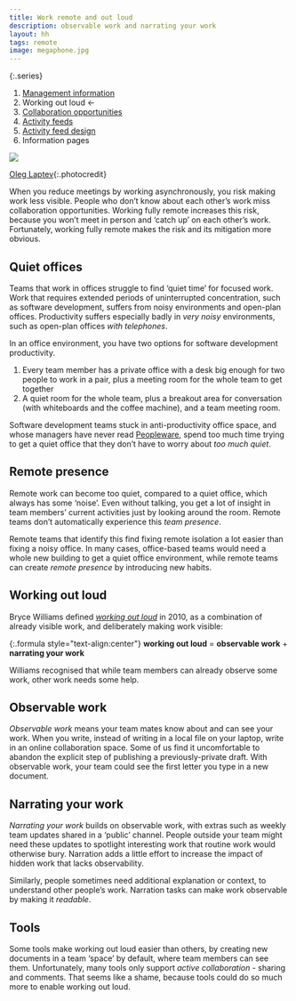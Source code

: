 ```yaml
---
title: Work remote and out loud
description: observable work and narrating your work
layout: hh
tags: remote
image: megaphone.jpg
---
```


{:.series}
1. [Management information](management-information)
2. Working out loud ←
3. [Collaboration opportunities](collaboration-opportunities)
4. [Activity feeds](activity-feed)
5. [Activity feed design](activity-feed-design)
6. Information pages

![](megaphone.jpg)

[Oleg Laptev](https://unsplash.com/photos/QRKJwE6yfJo){:.photocredit}

When you reduce meetings by working asynchronously, you risk making work less visible.
People who don’t know about each other’s work miss collaboration opportunities.
Working fully remote increases this risk,
because you won’t meet in person and ‘catch up’ on each other’s work.
Fortunately, working fully remote makes the risk and its mitigation more obvious.

## Quiet offices

Teams that work in offices struggle to find ‘quiet time’ for focused work.
Work that requires extended periods of uninterrupted concentration,
such as software development, suffers from noisy environments and open-plan offices.
Productivity suffers especially badly in _very noisy_ environments,
such as open-plan offices _with telephones_.

In an office environment, you have two options for software development productivity.

1. Every team member has a private office with a desk big enough for two people to work in a pair, plus a meeting room for the whole team to get together
2. A quiet room for the whole team, plus a breakout area for conversation (with whiteboards and the coffee machine), and a team meeting room.

Software development teams stuck in anti-productivity office space,
and whose managers have never read
[Peopleware](https://en.wikipedia.org/wiki/Peopleware:_Productive_Projects_and_Teams),
spend too much time trying to get a quiet office that they don’t have to worry about _too much quiet_.

## Remote presence

Remote work can become too quiet, compared to a quiet office, which always has some ‘noise’.
Even without talking, 
you get a lot of insight in team members’ current activities just by looking around the room.
Remote teams don’t automatically experience this _team presence_.

Remote teams that identify this find fixing remote isolation a lot easier than fixing a noisy office.
In many cases, office-based teams would need a whole new building to get a quiet office environment,
while remote teams can create _remote presence_ by introducing new habits.

## Working out loud

Bryce Williams defined
_[working out loud](https://thebryceswrite.com/2010/11/29/when-will-we-work-out-loud-soon/)_
in 2010, as a combination of already visible work, and deliberately making work visible:

{:.formula style="text-align:center"}
**working out loud** = **observable work** + **narrating your work**

Williams recognised that while team members can already observe some work,
other work needs some help.

## Observable work

_Observable work_ means your team mates know about and can see your work.
When you write, instead of writing in a local file on your laptop, write in an online collaboration space.
Some of us find it uncomfortable to abandon the explicit step of publishing a previously-private draft.
With observable work, your team could see the first letter you type in a new document.

## Narrating your work

_Narrating your work_ builds on observable work,
with extras such as weekly team updates shared in a ‘public’ channel.
People outside your team might need these updates to spotlight interesting work
that routine work would otherwise bury.
Narration adds a little effort to increase the impact of hidden work that lacks observability.

Similarly, people sometimes need additional explanation or context, to understand other people’s work.
Narration tasks can make work observable by making it _readable_.

## Tools

Some tools make working out loud easier than others,
by creating new documents in a team ‘space’ by default, where team members can see them.
Unfortunately, many tools only support _active collaboration_ - sharing and comments.
That seems like a shame, because tools could do so much more to enable working out loud.